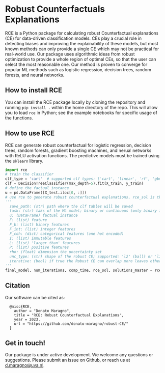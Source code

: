 # Robust Counterfactuals Explanations
RCE is a Python package for calculating robust Counterfactual explanations (CE) for data-driven classification models. CEs play a crucial role in detecting biases and improving the explainability of these models, but most known methods can only provide a single CE which may not be practical for real-world use. Our package uses algorithmic ideas from robust optimization to provide a whole region of optimal CEs, so that the user can select the most reasonable one. Our method is proven to converge for popular ML methods such as logistic regression, decision trees, random forests, and neural networks.

## How to install RCE
You can install the RCE package locally by cloning the repository and running ```pip install .``` within the home directory of the repo. This will allow you to load `rce` in Python; see the example notebooks for specific usage of the functions.

## How to use RCE 
RCE can generate robust counterfactual for logistic regression, decision trees, random forests, gradient boosting machines, and nerual networks with ReLU activation functions. The predictive models must be trained using the ```sklearn``` library.

```python
import rce
# train the classifier
clf_type = 'cart'  # supported clf types: ['cart', 'linear', 'rf', 'gbm', 'mlp']
clf = DecisionTreeClassifier(max_depth=5).fit(X_train, y_train)
# define the factual instance
u = pd.DataFrame([X_test.iloc[0, :]])
# use rce to generate robust counterfactual explanations. rce_sol is the robust counterfactual explanation.
'''
  save_path: (str) path where the clf tables will be saved
  task: (str) taks of the ML model; binary or continuous (only binary is supported at the moment)
  u: (DataFrame) factual instance
  F: (list) feature 
  F_b: (list) binary features
  F_int: (list) integer features
  F_coh: (dict) categorical features (one hot encoded)
  I: (list) immutable features
  L: (list) 'larger than' features
  P: (list) positive features
  rho: (float) dimension the uncertainty set
  unc_type: (str) shape of the robust CE; supported: 'l2' (ball) or 'linf' (box)
  iterative: (bool) if true the Robust CE can overlap more leaves otherwise it will be contained fully in one leaf. It must be true for 'mlp'
'''
final_model, num_iterations, comp_time, rce_sol, solutions_master = rce.generate(clf, X_train, y_train, save_path, clf_type, task, u, F, F_b, F_int, F_coh, I, L, P, rho,unc_type=unc_type, iterative=True)
```

## Citation
Our software can be cited as:
````
  @misc{RCE,
    author = "Donato Maragno",
    title = "RCE: Robust Counterfactual Explanations",
    year = 2023,
    url = "https://github.com/donato-maragno/robust-CE/"
  }
````

## Get in touch!
Our package is under active development. We welcome any questions or suggestions. Please submit an issue on Github, or reach us at d.maragno@uva.nl.
